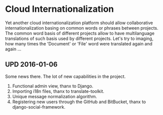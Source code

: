 
Cloud Internationalization
======

Yet another cloud internationalization platform should allow collaborative internationalization basing on common words or phrases between projects. The common word basis of different projects allow to have multilanguage translations of such basis used by different projects. Let's try to imaging, how many times the 'Document' or 'File' word were translated again and again ...

UPD 2016-01-06
------
Some news there. The lot of new capabilities in the project.
1. Functional admin view, thanx to Django.
2. Importing i18n files, thanx to translate-toolkit.
3. Unique message normalization algorithm.
4. Registering new users through the GitHub and BitBucket, thanx to django-social-framework.




